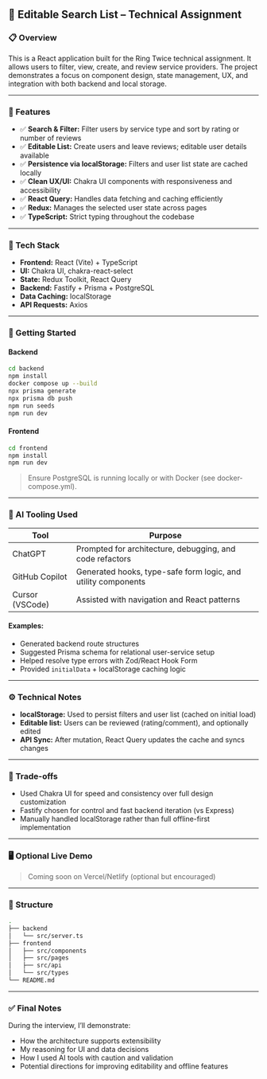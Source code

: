 ## 📘 Editable Search List – Technical Assignment

### 📋 Overview

This is a React application built for the Ring Twice technical assignment. It allows users to filter, view, create, and review service providers. The project demonstrates a focus on component design, state management, UX, and integration with both backend and local storage.

---

### 🚀 Features

* ✅ **Search & Filter:** Filter users by service type and sort by rating or number of reviews
* ✅ **Editable List:** Create users and leave reviews; editable user details available
* ✅ **Persistence via localStorage:** Filters and user list state are cached locally
* ✅ **Clean UX/UI:** Chakra UI components with responsiveness and accessibility
* ✅ **React Query:** Handles data fetching and caching efficiently
* ✅ **Redux:** Manages the selected user state across pages
* ✅ **TypeScript:** Strict typing throughout the codebase

---

### 🧠 Tech Stack

* **Frontend:** React (Vite) + TypeScript
* **UI:** Chakra UI, chakra-react-select
* **State:** Redux Toolkit, React Query
* **Backend:** Fastify + Prisma + PostgreSQL
* **Data Caching:** localStorage
* **API Requests:** Axios

---

### 🧪 Getting Started

#### Backend

```bash
cd backend
npm install
docker compose up --build
npx prisma generate
npx prisma db push
npm run seeds
npm run dev
```

#### Frontend

```bash
cd frontend
npm install
npm run dev
```

> Ensure PostgreSQL is running locally or with Docker (see docker-compose.yml).

---

### 🤖 AI Tooling Used

| Tool            | Purpose                                                       |
| --------------- | ------------------------------------------------------------- |
| ChatGPT         | Prompted for architecture, debugging, and code refactors      |
| GitHub Copilot  | Generated hooks, type-safe form logic, and utility components |
| Cursor (VSCode) | Assisted with navigation and React patterns                   |

#### Examples:

* Generated backend route structures
* Suggested Prisma schema for relational user-service setup
* Helped resolve type errors with Zod/React Hook Form
* Provided `initialData` + localStorage caching logic

---

### ⚙️ Technical Notes

* **localStorage:** Used to persist filters and user list (cached on initial load)
* **Editable list:** Users can be reviewed (rating/comment), and optionally edited
* **API Sync:** After mutation, React Query updates the cache and syncs changes

---

### 🧠 Trade-offs

* Used Chakra UI for speed and consistency over full design customization
* Fastify chosen for control and fast backend iteration (vs Express)
* Manually handled localStorage rather than full offline-first implementation

---

### 🖥️ Optional Live Demo

> Coming soon on Vercel/Netlify (optional but encouraged)

---

### 📂 Structure

```bash
.
├── backend
│   └── src/server.ts
├── frontend
│   ├── src/components
│   ├── src/pages
│   ├── src/api
│   └── src/types
└── README.md
```

---

### ✅ Final Notes

During the interview, I’ll demonstrate:

* How the architecture supports extensibility
* My reasoning for UI and data decisions
* How I used AI tools with caution and validation
* Potential directions for improving editability and offline features
